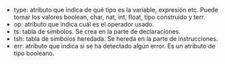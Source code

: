 * type: atributo que indica de qué tipo es la variable, expresión etc. Puede tomar los valores boolean, char, nat, int, float, tipo construido y terr.
* op: atributo que indica cuál es el operador usado.
* ts: tabla de símbolos. Se crea en la parte de declaraciones.
* tsh: tabla de símbolos heredada. Se hereda en la parte de instrucciones.
* err: atributo que indica si se ha detectado algún error. Es un atributo de tipo booleano.